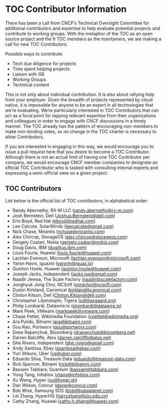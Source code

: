 # TOC Contributor Information

There has been a call from CNCF’s Technical Oversight Committee for additional contributors and expertise to help evaluate potential projects and contribute to working groups. With the metaphor of the TOC as an open source project and the 9 TOC members as the maintainers, we are making a call for new TOC Contributors.

Possible ways to contribute:

* Tech due diligence for projects
* Time spent helping projects
* Liaison with GB
* Working Groups
* Technical content

This is not only about individual contribution. It is also about rallying help from your employer. Given the breadth of projects represented by cloud native, it is impossible for anyone to be an expert in all technologies that we’re evaluating. We’re particularly interested in TOC Contributors that can act as a focal point for tapping relevant expertise from their organizations and colleagues in order to engage with CNCF discussions in a timely manner. The TOC already has the pattern of encouraging non-members to make non-binding votes, so no change in the TOC charter is necessary to allow Contributors.

If you are interested in engaging in this way, we would encourage you to issue a pull request here that you desire to become a TOC Contributor. Although there is not an actual limit of having one TOC Contributor per company, we would encourage CNCF member companies to designate an official TOC Contributor who is tasked with consulting internal experts and expressing a semi-official view on a given project.

## TOC Contributors

List below is the official list of TOC contributors, in alphabetical order:

* Randy	Abernethy, RX-M LLC (randy.abernethy@rx-m.com)
* Josh Bernstein, Dell (Joshua.Bernstein@dell.com)
* Erin Boyd, Red Hat (eboyd@redhat.com)
* Lee Calcote, SolarWinds (leecalcote@gmail.com)
* Nick Chase, Mirantis	(nchase@mirantis.com)
* Alex Chircop, StorageOS (alex.chircop@storageos.com)
* Gergely Csatari, Nokia (gergely.csatari@nokia.com)
* Doug Davis, IBM (dug@us.ibm.com)
* Louis Fourie, Huawei (louis.fourie@huawei.com)
* Lachlan	Evenson, Microsoft (lachlan.evenson@microsoft.com)
* Yaron Haviv, iguazio (yaronh@iguaz.io)
* Quinton Hoole, Huawei (quinton.hoole@huawei.com)
* Joseph Jacks, Independent	(jacks.joe@gmail.com)
* Naadir Jeewa, The Scale Factory	(naadir@scalefactory.com)
* Jonghyuk Jong Choi, NCSoft (jongchoi@ncsoft.com)
* Dustin Kirkland, Canonical (kirkland@canonical.com)
* Clinton	Kitson, Dell (Clinton.Kitson@dell.com)
* Christopher Liljenstople, Tigera (cdl@asgaard.org)
* Philip Lombardi, Datawire.io (plombardi@datawire.io)
* Mark Peek, VMware	(markpeek@vmware.com)
* Chase	Pettet, Wikimedia	Foundation (cpettet@wikimedia.org)
* Ara	Pulido, Bitnami	(ara@bitnami.com)
* Gou	Rao, Portworx (gou@portworx.com)
* Drew Rapenchuk, Bloomberg	(drapenchuk@bloomberg.net)
* Darren Ratcliffe, Atos (darren.ratcliffe@atos.net)
* Ghe	Rivero, Independent (ghe.rivero@gmail.com)
* Andy Santosa, Ebay (asantosa@ebay.com)
* Yuri Shkuro, Uber	(ys@uber.com)
* Eduardo	Silva, Treasure Data (eduardo@treasure-data.com)
* Rick Spencer, Bitnami	(rick@bitnamni.com)
* Bassam Tabbara, Quantum	(bassam@tabbara.com)
* Yong Tang, Infoblox (ytang@infoblox.com)
* Xu Wang, Hyper (xu@hyper.sh)
* Dan	Wilson, Concur	(danw@concur.com)
* Bob	Wise, Samsung SDS	(bob@bobsplanet.com)
* Lei	Zhang, HyperHQ (harryzhang@zju.edu.cn)
* Cathy	Zhang, Huawei (cathy.h.zhang@huawei.com)
